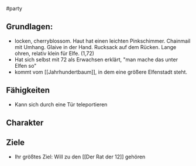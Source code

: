 #party
## Grundlagen:
-  locken, cherryblossom. Haut hat einen leichten Pinkschimmer. Chainmail mit Umhang. Glaive in der Hand. Rucksack auf dem Rücken. Lange ohren, relativ klein für Elfe. (1,72)
- Hat sich selbst mit 72 als Erwachsen erklärt, "man mache das unter Elfen so"
- kommt vom [[Jahrhundertbaum]], in dem eine größere Elfenstadt steht.


## Fähigkeiten
- Kann sich durch eine Tür teleportieren


## Charakter


## Ziele
- Ihr größtes Ziel: Will zu den [[Der Rat der 12]] gehören

